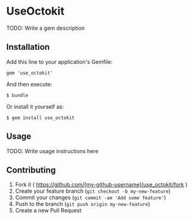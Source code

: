 # UseOctokit

TODO: Write a gem description

## Installation

Add this line to your application's Gemfile:

    gem 'use_octokit'

And then execute:

    $ bundle

Or install it yourself as:

    $ gem install use_octokit

## Usage

TODO: Write usage instructions here

## Contributing

1. Fork it ( https://github.com/[my-github-username]/use_octokit/fork )
2. Create your feature branch (`git checkout -b my-new-feature`)
3. Commit your changes (`git commit -am 'Add some feature'`)
4. Push to the branch (`git push origin my-new-feature`)
5. Create a new Pull Request
